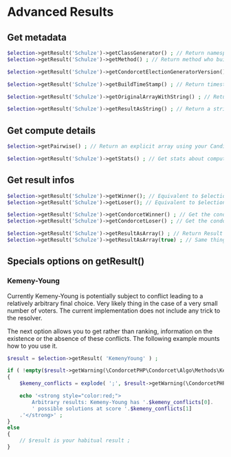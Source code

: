# Advanced Results

## Get metadata

```php
$election->getResult('Schulze')->getClassGenerator() ; // Return namespace of the Schulze module. Like 'CondorcetPHP\Condorcet\Algo\Methods\SchulzeWinning'
$election->getResult('Schulze')->getMethod() ; // Return method who build this result. Like 'Schulze'.

$election->getResult('Schulze')->getCondorcetElectionGeneratorVersion() ; // Return Condorcet version at the build time.

$election->getResult('Schulze')->getBuildTimeStamp() ; // Return timestamp (float) of the build time.

$election->getResult('Schulze')->getOriginalArrayWithString() ; // Return the result as array with Candidate as string by name. because Candidate name can continue to change (Even if you can get the history of the changes.). This method give you serenity.

$election->getResult('Schulze')->getResultAsString() ; // Return a string like "A > B = C > D > E > G = H"
```

## Get compute details
```php
$election->getPairwise() ; // Return an explicit array using your Candidate Name as keys.  

$election->getResult('Schulze')->getStats() ; // Get stats about computing result for the default object method. Output vary between the methods. Should be an array.
```

## Get result infos
```php
$election->getResult('Schulze')->getWinner(); // Equivalent to $election->getWinner('Schulze');
$election->getResult('Schulze')->getLoser(); // Equivalent to $election->getLoser('Schulze');

$election->getResult('Schulze')->getCondorcetWinner() ; // Get the condorcet winner from the parent election at the build time (can became different. This one never change) or null if he don't exist.
$election->getResult('Schulze')->getCondorcetLoser() ; // Get the condorcet loser from the parent election at the build time (can became different. This one never change) or null if he don't exist.

$election->getResult('Schulze')->getResultAsArray() ; // Return Result ranking as array. So, the original Result object is iterable, support array access and count... Why doing that ?
$election->getResult('Schulze')->getResultAsArray(true) ; // Same thing. But more : that convert Candidate object into string by name.
```

## Specials options on getResult()

### Kemeny-Young
Currently Kemeny-Young is potentially subject to conflict leading to a relatively arbitrary final choice. Very likely thing in the case of a very small number of voters. The current implementation does not include any trick to the resolver.   

The next option allows you to get rather than ranking, information on the existence or the absence of these conflicts. The following example mounts how to you use it.   

```php
$result = $election->getResult( 'KemenyYoung' ) ;

if ( !empty($result->getWarning(\CondorcetPHP\Condorcet\Algo\Methods\KemenyYoung::CONFLICT_WARNING_CODE)) )
{
    $kemeny_conflicts = explode( ';', $result->getWarning(\CondorcetPHP\Condorcet\Algo\Methods\KemenyYoung::CONFLICT_WARNING_CODE)[0]['msg'] ) ;

    echo '<strong style="color:red;">
        Arbitrary results: Kemeny-Young has '.$kemeny_conflicts[0].
        ' possible solutions at score '.$kemeny_conflicts[1]
    .'</strong>' ;
}
else
{
	// $result is your habitual result ;
}
```   


